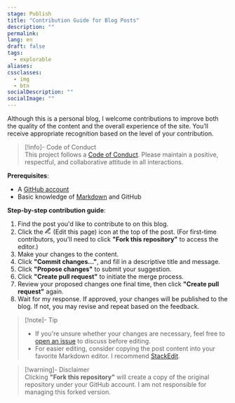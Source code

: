 ```yaml
---
stage: Publish
title: "Contribution Guide for Blog Posts"
description: ""
permalink:
lang: en
draft: false
tags:
  - explorable
aliases: 
cssclasses:
  - img
  - btn
socialDescription: ""
socialImage: ""
---
```


Although this is a personal blog, I welcome contributions to improve both the quality of the content and the overall experience of the site. You’ll receive appropriate recognition based on the level of your contribution.

> [!info]- Code of Conduct  
> This project follows a [Code of Conduct](https://github.com/PhDoanh/blog/blob/v4/CODE_OF_CONDUCT.md). Please maintain a positive, respectful, and collaborative attitude in all interactions.

**Prerequisites**:
- A [GitHub account](https://github.com/)
- Basic knowledge of [Markdown](https://www.markdownguide.org/) and GitHub

**Step-by-step contribution guide**:

1. Find the post you'd like to contribute to on this blog.
2. Click the <svg xmlns="http://www.w3.org/2000/svg" width="15" height="15" viewBox="0 0 24 24" fill="none" stroke="currentColor" stroke-width="2" stroke-linecap="round" stroke-linejoin="round" class="lucide lucide-pen-line-icon lucide-pen-line"><path d="M12 20h9"/><path d="M16.376 3.622a1 1 0 0 1 3.002 3.002L7.368 18.635a2 2 0 0 1-.855.506l-2.872.838a.5.5 0 0 1-.62-.62l.838-2.872a2 2 0 0 1 .506-.854z"/></svg> (Edit this page) icon at the top of the post.  (For first-time contributors, you'll need to click **"Fork this repository"** to access the editor.)
3. Make your changes to the content.
4. Click **"Commit changes..."**, and fill in a descriptive title and message.
5. Click **"Propose changes"** to submit your suggestion.
6. Click **"Create pull request"** to initiate the merge process.
7. Review your proposed changes one final time, then click **"Create pull request"** again.
8. Wait for my response. If approved, your changes will be published to the blog. If not, you may revise and repeat based on the feedback.

> [!note]- Tip
> - If you're unsure whether your changes are necessary, feel free to [open an issue](https://github.com/PhDoanh/content/issues/new?template=feature_request.md) to discuss before editing.
> - For easier editing, consider copying the post content into your favorite Markdown editor. I recommend [StackEdit](https://stackedit.io/).

> [!warning]- Disclaimer  
> Clicking **"Fork this repository"** will create a copy of the original repository under your GitHub account. I am not responsible for managing this forked version.
